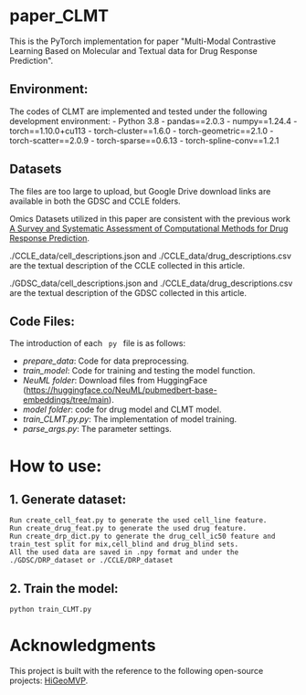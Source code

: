 # paper_CLMT

This is the PyTorch implementation for paper "Multi-Modal Contrastive Learning Based on Molecular and Textual data for Drug Response Prediction".


## Environment:
The codes of CLMT are implemented and tested under the following development environment:
    - Python 3.8
    - pandas==2.0.3
    - numpy==1.24.4
    - torch==1.10.0+cu113
    - torch-cluster==1.6.0
    - torch-geometric==2.1.0
    - torch-scatter==2.0.9
    - torch-sparse==0.6.13
    - torch-spline-conv==1.2.1

## Datasets

The files are too large to upload, but Google Drive download links are available in both the GDSC and CCLE folders.

Omics Datasets utilized in this paper are consistent with the previous work [A Survey and Systematic Assessment of Computational Methods for Drug Response Prediction](https://github.com/Jinyu2019/Suppl-data-BBpaper).

./CCLE_data/cell_descriptions.json and ./CCLE_data/drug_descriptions.csv are the textual description of the CCLE collected in this article.

./GDSC_data/cell_descriptions.json and ./CCLE_data/drug_descriptions.csv are the textual description of the GDSC collected in this article.

## Code Files:
The introduction of each <code> py </code> file is as follows:


- <i>prepare_data</i>: Code for data preprocessing.
- <i>train_model</i>: Code for training and testing the model function.
- <i>NeuML folder</i>: Download files from HuggingFace (https://huggingface.co/NeuML/pubmedbert-base-embeddings/tree/main).
- <i>model folder</i>: code for drug model and CLMT model.
- <i>train_CLMT.py.py</i>: The implementation of model training.
- <i>parse_args.py</i>: The parameter settings.


# How to use:
## 1. Generate dataset:
    Run create_cell_feat.py to generate the used cell_line feature.
    Run create_drug_feat.py to generate the used drug feature. 
    Run create_drp_dict.py to generate the drug_cell_ic50 feature and train_test split for mix,cell_blind and drug_blind sets.
    All the used data are saved in .npy format and under the ./GDSC/DRP_dataset or ./CCLE/DRP_dataset
    
## 2. Train the model:
    python train_CLMT.py


# Acknowledgments
This project is built with the reference to the following open-source projects:
[HiGeoMVP](https://github.com/matcyr/Hi-GeoMVP).